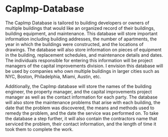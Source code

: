 # CapImp-Database

The CapImp Database is tailored to building developers or owners of multiple buildings that
would like an organized record of their buildings, building equipment, and maintenance. This database
will store important information including building addresses, the number of apartments, the year in
which the buildings were constructed, and the locations of drawings. The database will also store
information on pieces of equipment in the building, replacement schedules, and maintenance details
and dates. The individuals responsible for entering this information will be project managers of the
capital improvements division. I envision this database will be used by companies who own multiple
buildings in larger cities such as NYC, Boston, Philadelphia, Miami, Austin, etc.

Additionally, the CapImp database will store the names of the building engineer, the property
manager, and the capital improvements project manager as well as the contact information for each
party. The database will also store the maintenance problems that arise with each building, the date that
the problem was discovered, the means and methods used  to remedy the problem, and the date the
service was performed on. To take the database a step further, it will also contain the contractors name
that serviced the problem, their contact information, and the length of time it took them to complete
the work.

